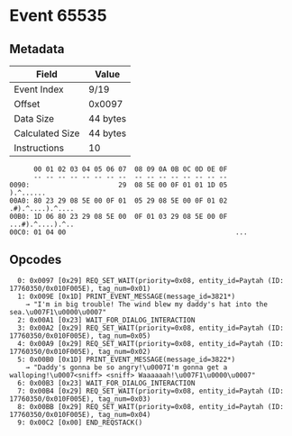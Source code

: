 # Event 65535

## Metadata

| Field           | Value    |
|-----------------|----------|
| Event Index     | 9/19     |
| Offset          | 0x0097   |
| Data Size       | 44 bytes |
| Calculated Size | 44 bytes |
| Instructions    | 10       |

```
      00 01 02 03 04 05 06 07  08 09 0A 0B 0C 0D 0E 0F
      -- -- -- -- -- -- -- --  -- -- -- -- -- -- -- --
0090:                      29  08 5E 00 0F 01 01 1D 05         ).^......
00A0: 80 23 29 08 5E 00 0F 01  05 29 08 5E 00 0F 01 02  .#).^....).^....
00B0: 1D 06 80 23 29 08 5E 00  0F 01 03 29 08 5E 00 0F  ...#).^....).^..
00C0: 01 04 00                                          ...             
```

## Opcodes

```
  0: 0x0097 [0x29] REQ_SET_WAIT(priority=0x08, entity_id=Paytah (ID: 17760350/0x010F005E), tag_num=0x01)
  1: 0x009E [0x1D] PRINT_EVENT_MESSAGE(message_id=3821*)
    → "I'm in big trouble! The wind blew my daddy's hat into the sea.\u007F1\u0000\u0007"
  2: 0x00A1 [0x23] WAIT_FOR_DIALOG_INTERACTION
  3: 0x00A2 [0x29] REQ_SET_WAIT(priority=0x08, entity_id=Paytah (ID: 17760350/0x010F005E), tag_num=0x05)
  4: 0x00A9 [0x29] REQ_SET_WAIT(priority=0x08, entity_id=Paytah (ID: 17760350/0x010F005E), tag_num=0x02)
  5: 0x00B0 [0x1D] PRINT_EVENT_MESSAGE(message_id=3822*)
    → "Daddy's gonna be so angry!\u0007I'm gonna get a walloping!\u0007<sniff> <sniff> Waaaaaah!\u007F1\u0000\u0007"
  6: 0x00B3 [0x23] WAIT_FOR_DIALOG_INTERACTION
  7: 0x00B4 [0x29] REQ_SET_WAIT(priority=0x08, entity_id=Paytah (ID: 17760350/0x010F005E), tag_num=0x03)
  8: 0x00BB [0x29] REQ_SET_WAIT(priority=0x08, entity_id=Paytah (ID: 17760350/0x010F005E), tag_num=0x04)
  9: 0x00C2 [0x00] END_REQSTACK()
```
